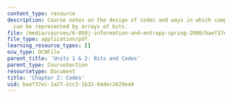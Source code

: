 ```yaml
---
content_type: resource
description: Course notes on the design of codes and ways in which complex objects
  can be represented by arrays of bits.
file: /media/courses/6-050j-information-and-entropy-spring-2008/baef37ec1a272cc31b32b4dec2629e44_MIT6_050JS08_chapter2.pdf
file_type: application/pdf
learning_resource_types: []
ocw_type: OCWFile
parent_title: 'Units 1 & 2: Bits and Codes'
parent_type: CourseSection
resourcetype: Document
title: 'Chapter 2: Codes'
uid: baef37ec-1a27-2cc3-1b32-b4dec2629e44
---
```

